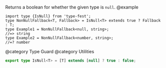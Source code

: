 Returns a boolean for whether the given type is `null`.
@example

    import type {IsNull} from 'type-fest';
    type NonNullFallback<T, Fallback> = IsNull<T> extends true ? Fallback : T;
    type Example1 = NonNullFallback<null, string>;
    //=> string
    type Example2 = NonNullFallback<number, string>;
    //=? number

@category Type Guard
@category Utilities

``` typescript
export type IsNull<T> = [T] extends [null] ? true : false;
```